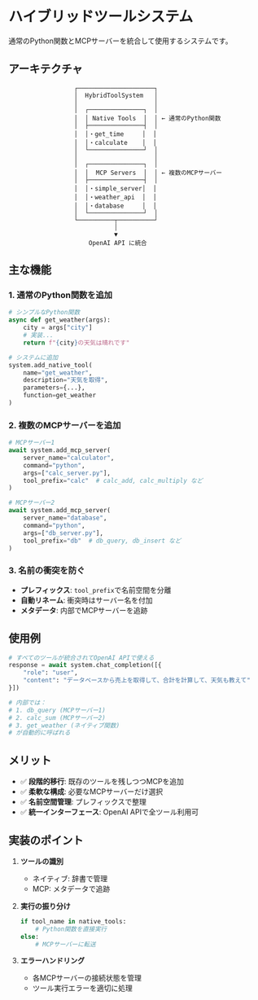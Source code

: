# ハイブリッドツールシステム

通常のPython関数とMCPサーバーを統合して使用するシステムです。

## アーキテクチャ

```
                  ┌─────────────────────┐
                  │  HybridToolSystem   │
                  │                     │
                  │  ┌───────────────┐  │
                  │  │ Native Tools  │  │ ← 通常のPython関数
                  │  ├───────────────┤  │
                  │  │・get_time     │  │
                  │  │・calculate    │  │
                  │  └───────────────┘  │
                  │                     │
                  │  ┌───────────────┐  │
                  │  │  MCP Servers  │  │ ← 複数のMCPサーバー
                  │  ├───────────────┤  │
                  │  │・simple_server│  │
                  │  │・weather_api  │  │
                  │  │・database     │  │
                  │  └───────────────┘  │
                  └──────────┬──────────┘
                             │
                             ▼
                      OpenAI API に統合
```

## 主な機能

### 1. 通常のPython関数を追加

```python
# シンプルなPython関数
async def get_weather(args):
    city = args["city"]
    # 実装...
    return f"{city}の天気は晴れです"

# システムに追加
system.add_native_tool(
    name="get_weather",
    description="天気を取得",
    parameters={...},
    function=get_weather
)
```

### 2. 複数のMCPサーバーを追加

```python
# MCPサーバー1
await system.add_mcp_server(
    server_name="calculator",
    command="python",
    args=["calc_server.py"],
    tool_prefix="calc"  # calc_add, calc_multiply など
)

# MCPサーバー2
await system.add_mcp_server(
    server_name="database",
    command="python",
    args=["db_server.py"],
    tool_prefix="db"  # db_query, db_insert など
)
```

### 3. 名前の衝突を防ぐ

- **プレフィックス**: `tool_prefix`で名前空間を分離
- **自動リネーム**: 衝突時はサーバー名を付加
- **メタデータ**: 内部でMCPサーバーを追跡

## 使用例

```python
# すべてのツールが統合されてOpenAI APIで使える
response = await system.chat_completion([{
    "role": "user",
    "content": "データベースから売上を取得して、合計を計算して、天気も教えて"
}])

# 内部では：
# 1. db_query (MCPサーバー1)
# 2. calc_sum (MCPサーバー2)  
# 3. get_weather (ネイティブ関数)
# が自動的に呼ばれる
```

## メリット

- ✅ **段階的移行**: 既存のツールを残しつつMCPを追加
- ✅ **柔軟な構成**: 必要なMCPサーバーだけ選択
- ✅ **名前空間管理**: プレフィックスで整理
- ✅ **統一インターフェース**: OpenAI APIで全ツール利用可

## 実装のポイント

1. **ツールの識別**
   - ネイティブ: 辞書で管理
   - MCP: メタデータで追跡

2. **実行の振り分け**
   ```python
   if tool_name in native_tools:
       # Python関数を直接実行
   else:
       # MCPサーバーに転送
   ```

3. **エラーハンドリング**
   - 各MCPサーバーの接続状態を管理
   - ツール実行エラーを適切に処理